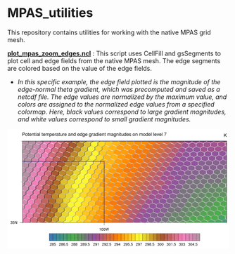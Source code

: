 # MPAS_utilities

This repository contains utilities for working with the native MPAS grid mesh.

[**plot_mpas_zoom_edges.ncl**](https://github.com/theweathermanda/MPAS_utilities/blob/main/plot_mpas_zoom_edges.ncl) : This script uses CellFill and gsSegments to plot cell and edge fields from the native MPAS mesh. The edge segments are colored based on the value of the edge fields. 
   - _In this specific example, the edge field plotted is the magnitude of the edge-normal theta gradient, which was precomputed and saved as a netcdf file. The edge values are normalized by the maximum value, and colors are assigned to the normalized edge values from a specified colormap. Here, black values correspond to large gradient magnitudes, and white values correspond to small gradient magnitudes._

![alt text](https://github.com/theweathermanda/MPAS_utilities/blob/main/theta_gradient_edge_magnitude_lev7.png?raw=true)
